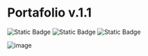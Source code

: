 # Portafolio v.1.1

![Static Badge](https://img.shields.io/badge/HTML-orange)
![Static Badge](https://img.shields.io/badge/TAILWIND-blue)
![Static Badge](https://img.shields.io/badge/JAVASCRIPT-yellow)

![image](https://github.com/Company-Codermex/Portafolio/assets/143505447/c1cdd572-e2c6-4916-91f1-01941db116c0)
